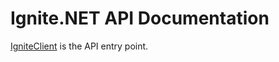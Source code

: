 # Ignite.NET API Documentation

[IgniteClient](Apache.Ignite.IgniteClient.yml) is the API entry point.
